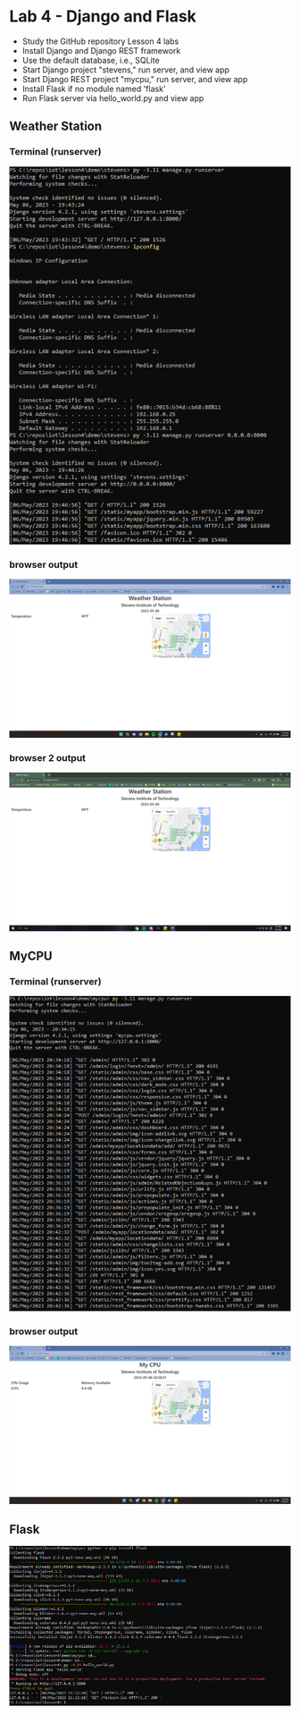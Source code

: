 # Lab 4 - Django and Flask
- Study the GitHub repository Lesson 4 labs
- Install Django and Django REST framework
- Use the default database, i.e., SQLite
- Start Django project "stevens," run server, and view app 
- Start Django REST project "mycpu," run server, and view app
- Install Flask if no module named 'flask'
- Run Flask server via hello_world.py and view app




## Weather Station

### Terminal (runserver)

![](https://github.com/tnuevaes/CPE322_S23/blob/aea873ff501006983a5ceb60af6293ef439a147f/lab%204/weatherstation_runserver.png)

### browser output

![](https://github.com/tnuevaes/CPE322_S23/blob/aea873ff501006983a5ceb60af6293ef439a147f/lab%204/weatherstation.png)

### browser 2 output

![](https://github.com/tnuevaes/CPE322_S23/blob/86b24e334ad57943e467fc47f7e37fc97a913f62/lab%204/weatherstation2.png)

## MyCPU

### Terminal (runserver)

![](https://github.com/tnuevaes/CPE322_S23/blob/aea873ff501006983a5ceb60af6293ef439a147f/lab%204/mycpu_runserver.png)

### browser output

![](https://github.com/tnuevaes/CPE322_S23/blob/aea873ff501006983a5ceb60af6293ef439a147f/lab%204/mycpu.png)

## Flask

![](https://github.com/tnuevaes/CPE322_S23/blob/aea873ff501006983a5ceb60af6293ef439a147f/lab%204/flask.png)
